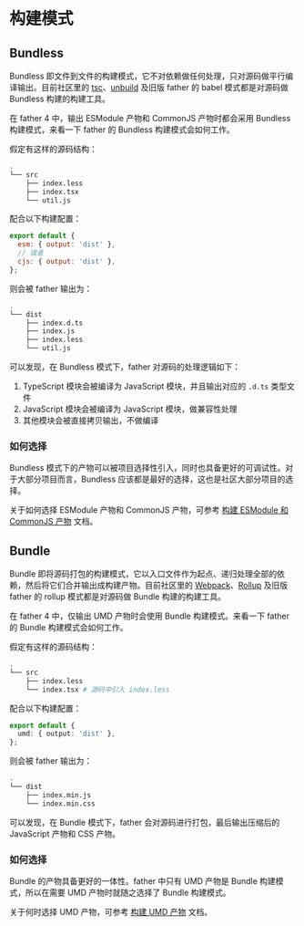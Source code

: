 # 构建模式

## Bundless

Bundless 即文件到文件的构建模式，它不对依赖做任何处理，只对源码做平行编译输出。目前社区里的 [tsc](https://www.typescriptlang.org/docs/handbook/compiler-options.html)、[unbuild](https://github.com/unjs/unbuild) 及旧版 father 的 babel 模式都是对源码做 Bundless 构建的构建工具。

在 father 4 中，输出 ESModule 产物和 CommonJS 产物时都会采用 Bundless 构建模式，来看一下 father 的 Bundless 构建模式会如何工作。

假定有这样的源码结构：

```bash
.
└── src
    ├── index.less
    ├── index.tsx
    └── util.js
```

配合以下构建配置：

```js
export default {
  esm: { output: 'dist' },
  // 或者
  cjs: { output: 'dist' },
};
```

则会被 father 输出为：

```bash
.
└── dist
    ├── index.d.ts
    ├── index.js
    ├── index.less
    └── util.js
```

可以发现，在 Bundless 模式下，father 对源码的处理逻辑如下：

1. TypeScript 模块会被编译为 JavaScript 模块，并且输出对应的 `.d.ts` 类型文件
2. JavaScript 模块会被编译为 JavaScript 模块，做兼容性处理
3. 其他模块会被直接拷贝输出，不做编译

### 如何选择

Bundless 模式下的产物可以被项目选择性引入，同时也具备更好的可调试性。对于大部分项目而言，Bundless 应该都是最好的选择，这也是社区大部分项目的选择。

关于如何选择 ESModule 产物和 CommonJS 产物，可参考 [构建 ESModule 和 CommonJS 产物](./esm-cjs.md#如何选择) 文档。

## Bundle

Bundle 即将源码打包的构建模式，它以入口文件作为起点、递归处理全部的依赖，然后将它们合并输出成构建产物。目前社区里的 [Webpack](https://webpack.js.org)、[Rollup](https://rollupjs.org/guide/en/) 及旧版 father 的 rollup 模式都是对源码做 Bundle 构建的构建工具。

在 father 4 中，仅输出 UMD 产物时会使用 Bundle 构建模式。来看一下 father 的 Bundle 构建模式会如何工作。

假定有这样的源码结构：

```bash
.
└── src
    ├── index.less
    └── index.tsx # 源码中引入 index.less
```

配合以下构建配置：

```ts
export default {
  umd: { output: 'dist' },
};
```

则会被 father 输出为：

```bash
.
└── dist
    ├── index.min.js
    └── index.min.css
```

可以发现，在 Bundle 模式下，father 会对源码进行打包，最后输出压缩后的 JavaScript 产物和 CSS 产物。

### 如何选择

Bundle 的产物具备更好的一体性。father 中只有 UMD 产物是 Bundle 构建模式，所以在需要 UMD 产物时就随之选择了 Bundle 构建模式。

关于何时选择 UMD 产物，可参考 [构建 UMD 产物](./umd.md#如何选择) 文档。
